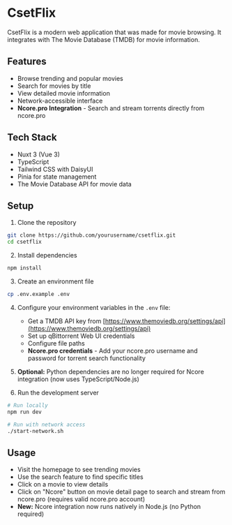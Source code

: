 # CsetFlix

CsetFlix is a modern web application that was made for movie browsing. It integrates with The Movie Database (TMDB) for movie information.

## Features

- Browse trending and popular movies
- Search for movies by title
- View detailed movie information
- Network-accessible interface
- **Ncore.pro Integration** - Search and stream torrents directly from ncore.pro

## Tech Stack

- Nuxt 3 (Vue 3)
- TypeScript
- Tailwind CSS with DaisyUI
- Pinia for state management
- The Movie Database API for movie data

## Setup

1. Clone the repository
```bash
git clone https://github.com/yourusername/csetflix.git
cd csetflix
```

2. Install dependencies
```bash
npm install
```

3. Create an environment file
```bash
cp .env.example .env
```

4. Configure your environment variables in the `.env` file:
   - Get a TMDB API key from [https://www.themoviedb.org/settings/api](https://www.themoviedb.org/settings/api)
   - Set up qBittorrent Web UI credentials
   - Configure file paths
   - **Ncore.pro credentials** - Add your ncore.pro username and password for torrent search functionality

5. **Optional:** Python dependencies are no longer required for Ncore integration (now uses TypeScript/Node.js)

6. Run the development server
```bash
# Run locally
npm run dev

# Run with network access
./start-network.sh
```

## Usage

- Visit the homepage to see trending movies
- Use the search feature to find specific titles
- Click on a movie to view details
- Click on "Ncore" button on movie detail page to search and stream from ncore.pro (requires valid ncore.pro account)
- **New:** Ncore integration now runs natively in Node.js (no Python required)

